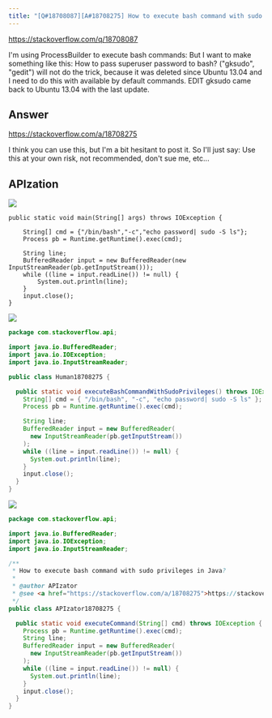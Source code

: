 ```yaml
---
title: "[Q#18708087][A#18708275] How to execute bash command with sudo privileges in Java?"
---
```


https://stackoverflow.com/q/18708087

I&#x27;m using ProcessBuilder to execute bash commands:
But I want to make something like this:
How to pass superuser password to bash?
(&quot;gksudo&quot;, &quot;gedit&quot;) will not do the trick, because it was deleted since Ubuntu 13.04 and I need to do this with available by default commands.
EDIT
gksudo came back to Ubuntu 13.04 with the last update.

## Answer

https://stackoverflow.com/a/18708275

I think you can use this, but I&#x27;m a bit hesitant to post it. So I&#x27;ll just say:
Use this at your own risk, not recommended, don&#x27;t sue me, etc...

## APIzation

<div class="code-3columns-row">

<div class="code-3columns-column">

<div><img src="/stackoverflow.png" /></div>

```plain
public static void main(String[] args) throws IOException {

    String[] cmd = {"/bin/bash","-c","echo password| sudo -S ls"};
    Process pb = Runtime.getRuntime().exec(cmd);

    String line;
    BufferedReader input = new BufferedReader(new InputStreamReader(pb.getInputStream()));
    while ((line = input.readLine()) != null) {
        System.out.println(line);
    }
    input.close();
}
```

</div>

<div class="code-3columns-column">

<div><img src="/human.png" /></div>

```java
package com.stackoverflow.api;

import java.io.BufferedReader;
import java.io.IOException;
import java.io.InputStreamReader;

public class Human18708275 {

  public static void executeBashCommandWithSudoPrivileges() throws IOException {
    String[] cmd = { "/bin/bash", "-c", "echo password| sudo -S ls" };
    Process pb = Runtime.getRuntime().exec(cmd);

    String line;
    BufferedReader input = new BufferedReader(
      new InputStreamReader(pb.getInputStream())
    );
    while ((line = input.readLine()) != null) {
      System.out.println(line);
    }
    input.close();
  }
}

```

</div>

<div class="code-3columns-column">

<div><img src="/apizator.png" /></div>

```java
package com.stackoverflow.api;

import java.io.BufferedReader;
import java.io.IOException;
import java.io.InputStreamReader;

/**
 * How to execute bash command with sudo privileges in Java?
 *
 * @author APIzator
 * @see <a href="https://stackoverflow.com/a/18708275">https://stackoverflow.com/a/18708275</a>
 */
public class APIzator18708275 {

  public static void executeCommand(String[] cmd) throws IOException {
    Process pb = Runtime.getRuntime().exec(cmd);
    String line;
    BufferedReader input = new BufferedReader(
      new InputStreamReader(pb.getInputStream())
    );
    while ((line = input.readLine()) != null) {
      System.out.println(line);
    }
    input.close();
  }
}

```

</div>

</div>